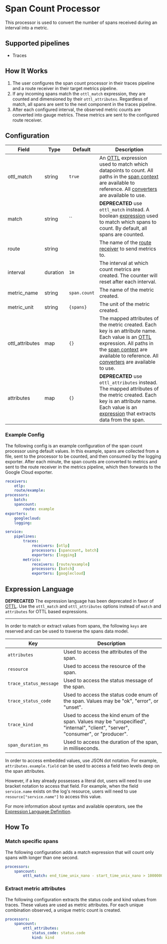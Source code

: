 # Span Count Processor
This processor is used to convert the number of spans received during an interval into a metric.

## Supported pipelines
- Traces

## How It Works
1. The user configures the span count processor in their traces pipeline and a route receiver in their target metrics pipeline.
2. If any incoming spans match the `ottl_match` expression, they are counted and dimensioned by their `ottl_attributes`. Regardless of match, all spans are sent to the next component in the traces pipeline.
3. After each configured interval, the observed metric counts are converted into gauge metrics. These metrics are sent to the configured route receiver.


## Configuration
| Field           | Type     | Default      | Description                                                                                                                                                                                                                                                          |
|-----------------|----------|--------------|----------------------------------------------------------------------------------------------------------------------------------------------------------------------------------------------------------------------------------------------------------------------|
| ottl_match      | string   | `true`       | An [OTTL] expression used to match which datapoints to count. All paths in the [span context] are available to reference. All [converters] are available to use.                                                                                                     |
| match           | string   | ``           | **DEPRECATED** use `ottl_match` instead. A boolean [expression](https://github.com/antonmedv/expr/blob/master/docs/Language-Definition.md) used to match which spans to count. By default, all spans are counted.                                                    |
| route           | string   | ` `          | The name of the [route receiver](../../receiver/routereceiver/README.md) to send metrics to.                                                                                                                                                                         |
| interval        | duration | `1m`         | The interval at which count metrics are created. The counter will reset after each interval.                                                                                                                                                                         |
| metric_name     | string   | `span.count` | The name of the metric created.                                                                                                                                                                                                                                      |
| metric_unit     | string   | `{spans}`    | The unit of the metric created.                                                                                                                                                                                                                                      |
| ottl_attributes | map      | `{}`         | The mapped attributes of the metric created. Each key is an attribute name. Each value is an [OTTL] expression. All paths in the [span context] are available to reference. All [converters] are available to use.                                                   |
| attributes      | map      | `{}`         | **DEPRECATED** use `ottl_attributes` instead. The mapped attributes of the metric created. Each key is an attribute name. Each value is an [expression](https://github.com/antonmedv/expr/blob/master/docs/Language-Definition.md) that extracts data from the span. |

[OTTL]: https://github.com/open-telemetry/opentelemetry-collector-contrib/tree/v0.83.0/pkg/ottl#readme
[converters]: https://github.com/open-telemetry/opentelemetry-collector-contrib/blob/v0.83.0/pkg/ottl/ottlfuncs/README.md#converters
[span context]: https://github.com/open-telemetry/opentelemetry-collector-contrib/blob/v0.83.0/pkg/ottl/contexts/ottlspan/README.md

### Example Config
The following config is an example configuration of the span count processor using default values. In this example, spans are collected from a file, sent to the processor to be counted, and then consumed by the logging exporter. After each minute, the span counts are converted to metrics and sent to the route receiver in the metrics pipeline, which then forwards to the Google Cloud exporter.
```yaml
receivers:
    otlp:
    route/example:
processors:
    batch:
    spancount:
        route: example
exporters:
    googlecloud:
    logging:

service:
    pipelines:
        traces:
            receivers: [otlp]
            processors: [spancount, batch]
            exporters: [logging]
        metrics:
            receivers: [route/example]
            processors: [batch]
            exporters: [googlecloud]
```

## Expression Language
**DEPRECATED**
The expression language has been deprecated in favor of [OTTL]. Use the `ottl_match` and `ottl_attributes` options instead of `match` and `attributes` for OTTL based expressions.

---
In order to match or extract values from spans, the following `keys` are reserved and can be used to traverse the spans data model.

| Key                    | Description                                                                                                                       |
|------------------------|-----------------------------------------------------------------------------------------------------------------------------------|
| `attributes`           | Used to access the attributes of the span.                                                                                        |
| `resource`             | Used to access the resource of the span.                                                                                          |
| `trace_status_message` | Used to access the status message of the span.                                                                                    |
| `trace_status_code`    | Used to access the status code enum of the span. Values may be "ok", "error", or "unset".                                         |
| `trace_kind`           | Used to access the kind enum of the span. Values may be "unspecified", "internal", "client", "server", "consumer", or "producer". |
| `span_duration_ms`     | Used to access the duration of the span, in milliseconds.                                                                         |
In order to access embedded values, use JSON dot notation. For example, `attributes.example.field` can be used to access a field two levels deep on the span attributes. 

However, if a key already possesses a literal dot, users will need to use bracket notation to access that field. For example, when the field `service.name` exists on the log's resource, users will need to use `resource["service.name"]` to access this value.

For more information about syntax and available operators, see the [Expression Language Definition](https://github.com/antonmedv/expr/blob/master/docs/Language-Definition.md).

## How To
### Match specific spans
The following configuration adds a match expression that will count only spans with longer than one second.
```yaml
processors:
    spancount:
        ottl_match: end_time_unix_nano - start_time_unix_nano > 1000000000
```

### Extract metric attributes
The following configuration extracts the status code and kind values from traces. These values are used as metric attributes. For each unique combination observed, a unique metric count is created.
```yaml
processors:
    spancount:
        ottl_attributes:
            status_code: status.code
            kind: kind
```

